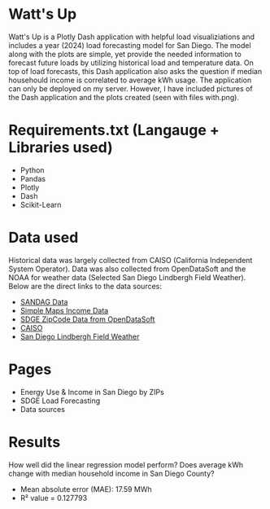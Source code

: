 # Watt's Up 

Watt's Up is a Plotly Dash application with helpful load visualiziations and includes a  year (2024) load forecasting model for San Diego. 
The model along with the plots are simple, yet provide the needed information to forecast future loads by utilizing historical load and temperature data.
On top of load forecasts, this Dash application also asks the question if median househould income is correlated to average kWh usage. The application 
can only be deployed on my server. However, I have included pictures of the Dash application and the plots created (seen with files with.png). 

# Requirements.txt (Langauge + Libraries used) 
* Python
* Pandas
* Plotly
* Dash
* Scikit-Learn

# Data used
Historical data was largely collected from CAISO (California Independent System Operator). Data was also collected from OpenDataSoft and the 
NOAA for weather data (Selected San Diego Lindbergh Field Weather). Below are the direct links to the data sources: 
* [SANDAG Data](https://www.sangis.org/)
* [Simple Maps Income Data](https://simplemaps.com/city/san-diego/zips/income-household-median)
* [SDGE ZipCode Data from OpenDataSoft](https://data.opendatasoft.com/explore/dataset/sdg-and-e-energy-data%40ornl/table/)
* [CAISO](https://www.caiso.com/generation-transmission/resource-adequacy)
* [San Diego Lindbergh Field Weather](https://www.weather.gov/sgx/cliplot)


# Pages 
* Energy Use & Income in San Diego by ZIPs
* SDGE Load Forecasting
* Data sources

# Results 
How well did the linear regression model perform? Does average kWh change with median household income in San Diego County? 
* Mean absolute error (MAE): 17.59 MWh
* R² value = 0.127793 
